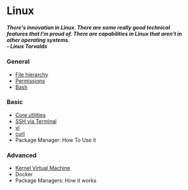 # Linux
##### <em> There's innovation in Linux. There are some really good technical features that I'm proud of. There are capabilities in Linux that aren't in other operating systems. <br> - Linus Torvalds </em> 

### General
- [File hierarchy](https://man.archlinux.org/man/file-hierarchy.7.en)
- [Permissions](rwx.md)
- [Bash](https://learnxinyminutes.com/docs/bash/)

### Basic 
- [Core utilities](https://wiki.archlinux.org/title/core_utilities) 
- [SSH via Terminal](ssh.md)
- [vi](VI.md)
- [curl](https://curl.se/)
- Package Manager: How To Use it

### Advanced
- [Kernel Virtual Machine](kvm.md)
- Docker
- Package Managers: How it works 
